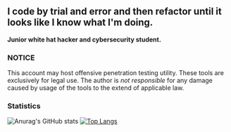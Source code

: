 ## I code by trial and error and then refactor until it looks like I know what I'm doing.</h3>

**Junior white hat hacker and cybersecurity student.**

### NOTICE

This account may host offensive penetration testing utility.
These tools are exclusively for legal use.
The author is *not responsible* for any damage caused by usage of the tools to the extend of applicable law.

### Statistics

![Anurag's GitHub stats](https://github-readme-stats.vercel.app/api?username=B1TC0R3&show_icons=true&theme=great-gatsby)
[![Top Langs](https://github-readme-stats.vercel.app/api/top-langs/?username=B1TC0R3&exclude_repo=dotfiles,WSem&layout=donut&&theme=great-gatsby)](https://github.com/anuraghazra/github-readme-stats)

